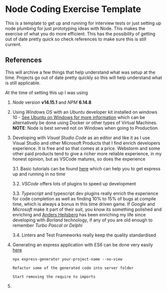 # Node Coding Exercise Template
This is a template to get up and running for interview tests or just setting up node plumbing for just prototyping ideas with Node. This makes the exercise of what you do more efficient. This has the possibility of getting out of date pretty quick so check references to make sure this is still current.

## References

This will archive a few things that help understand what was setup at the time. Projects go out of date pretty quickly so this will help understand what is still applicable.

At the time of setting this up I was using

1. *Node* version **v14.15.1** and *NPM* **6.14.8**

2. Using *Windows OS* with an *Ubuntu* developer kit installed on windows 10 - [See Ubuntu on Windows for more information](https://ubuntu.com/tutorials/ubuntu-on-windows#1-overview) which can be alternatively be done using Docker or other types of Virtual Machines. **NOTE**: Node is best served not on Windows when going to Production

3. Developing with *Visual Studio Code* as an editor and like it as I use Visual Studio and other Microsoft Products that I find enrich developers experience. It is free and so that comes at a price. Webstorm and some other paid products tend to give a richer more reliable experience, in my honest opinion, but as VSCode matures, so does the experience
   
   3.1. Basic tutorials can be found [here](https://code.visualstudio.com/docs/nodejs/nodejs-tutorial) which can help you to get express up and running in no time

   3.2. *VSCode* offers lots of plugins to speed up development
   
   3.3. *Typescript* and typescript dev plugins really enrich the experience for code completion as well as finding 10% to 15% of bugs at compile time, which is always a bonus in this time driven game. If *Google* and *Microsoft* make it part of their suit, you know its something polished and enriching and [Anders Hejlsberg](https://en.wikipedia.org/wiki/Anders_Hejlsberg) has been enriching my life since developing with *Borland* technology, if any of you are old enough to remember *Turbo Pascal* or *Delphi* 

   3.4. Linters and Test Frameworks really keep the quality standardised
   
4. Generating an express application with ES6 can be done very easily [here](https://www.freecodecamp.org/news/how-to-enable-es6-and-beyond-syntax-with-node-and-express-68d3e11fe1ab/)

   `npx express-generator your-project-name --no-view`

   `Refactor some of the generated code into server folder`

   `Start removing the require to imports`

   

5. 
